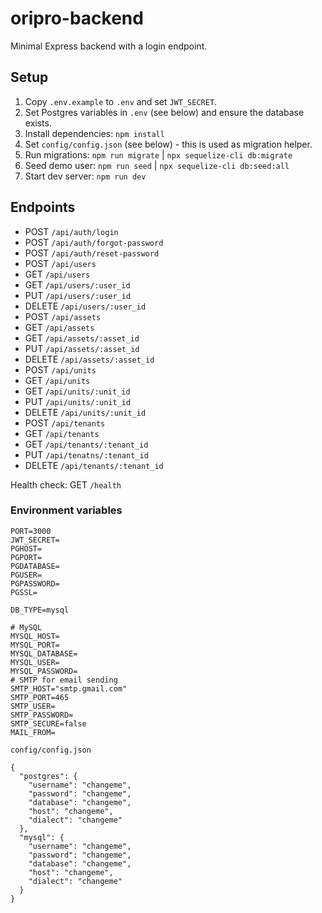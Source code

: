 # oripro-backend

Minimal Express backend with a login endpoint.

## Setup

1. Copy `.env.example` to `.env` and set `JWT_SECRET`.
2. Set Postgres variables in `.env` (see below) and ensure the database exists.
3. Install dependencies: `npm install`
4. Set `config/config.json` (see below) - this is used as migration helper.
5. Run migrations: `npm run migrate` | `npx sequelize-cli db:migrate`
6. Seed demo user: `npm run seed` | `npx sequelize-cli db:seed:all`
7. Start dev server: `npm run dev`

## Endpoints

- POST `/api/auth/login`
- POST `/api/auth/forgot-password`
- POST `/api/auth/reset-password`
- POST `/api/users`
- GET `/api/users`
- GET `/api/users/:user_id`
- PUT `/api/users/:user_id`
- DELETE `/api/users/:user_id`
- POST `/api/assets`
- GET `/api/assets`
- GET `/api/assets/:asset_id`
- PUT `/api/assets/:asset_id`
- DELETE `/api/assets/:asset_id`
- POST `/api/units`
- GET `/api/units`
- GET `/api/units/:unit_id`
- PUT `/api/units/:unit_id`
- DELETE `/api/units/:unit_id`
- POST `/api/tenants`
- GET `/api/tenants`
- GET `/api/tenants/:tenant_id`
- PUT `/api/tenatns/:tenant_id`
- DELETE `/api/tenants/:tenant_id`

Health check: GET `/health`

### Environment variables

```
PORT=3000
JWT_SECRET=
PGHOST=
PGPORT=
PGDATABASE=
PGUSER=
PGPASSWORD=
PGSSL=

DB_TYPE=mysql

# MySQL
MYSQL_HOST=
MYSQL_PORT=
MYSQL_DATABASE=
MYSQL_USER=
MYSQL_PASSWORD=
# SMTP for email sending
SMTP_HOST="smtp.gmail.com"
SMTP_PORT=465
SMTP_USER=
SMTP_PASSWORD=
SMTP_SECURE=false
MAIL_FROM=

```
`config/config.json`
```
{
  "postgres": {
    "username": "changeme",
    "password": "changeme",
    "database": "changeme",
    "host": "changeme",
    "dialect": "changeme"
  },
  "mysql": {
    "username": "changeme",
    "password": "changeme",
    "database": "changeme",
    "host": "changeme",
    "dialect": "changeme"
  }
}
```


